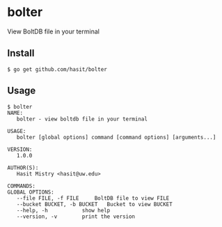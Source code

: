 # bolter

View BoltDB file in your terminal

## Install

```
$ go get github.com/hasit/bolter
```

## Usage

```
$ bolter
NAME:
   bolter - view boltdb file in your terminal

USAGE:
   bolter [global options] command [command options] [arguments...]

VERSION:
   1.0.0

AUTHOR(S):
   Hasit Mistry <hasit@uw.edu>

COMMANDS:
GLOBAL OPTIONS:
   --file FILE, -f FILE		BoltDB file to view FILE
   --bucket BUCKET, -b BUCKET	Bucket to view BUCKET
   --help, -h			show help
   --version, -v		print the version
```
